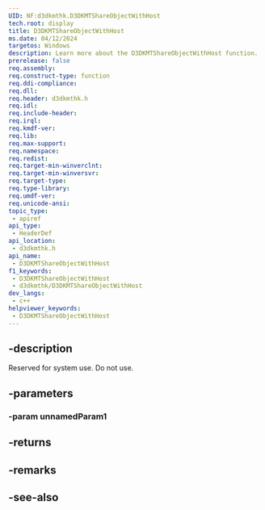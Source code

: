 ```yaml
---
UID: NF:d3dkmthk.D3DKMTShareObjectWithHost
tech.root: display
title: D3DKMTShareObjectWithHost
ms.date: 04/12/2024
targetos: Windows
description: Learn more about the D3DKMTShareObjectWithHost function.
prerelease: false
req.assembly: 
req.construct-type: function
req.ddi-compliance: 
req.dll: 
req.header: d3dkmthk.h
req.idl: 
req.include-header: 
req.irql: 
req.kmdf-ver: 
req.lib: 
req.max-support: 
req.namespace: 
req.redist: 
req.target-min-winverclnt: 
req.target-min-winversvr: 
req.target-type: 
req.type-library: 
req.umdf-ver: 
req.unicode-ansi: 
topic_type:
 - apiref
api_type:
 - HeaderDef
api_location:
 - d3dkmthk.h
api_name:
 - D3DKMTShareObjectWithHost
f1_keywords:
 - D3DKMTShareObjectWithHost
 - d3dkmthk/D3DKMTShareObjectWithHost
dev_langs:
 - c++
helpviewer_keywords:
 - D3DKMTShareObjectWithHost
---
```


## -description

Reserved for system use. Do not use.

## -parameters

### -param unnamedParam1

## -returns

## -remarks

## -see-also
